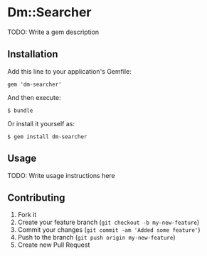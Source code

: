 # Dm::Searcher

TODO: Write a gem description

## Installation

Add this line to your application's Gemfile:

    gem 'dm-searcher'

And then execute:

    $ bundle

Or install it yourself as:

    $ gem install dm-searcher

## Usage

TODO: Write usage instructions here

## Contributing

1. Fork it
2. Create your feature branch (`git checkout -b my-new-feature`)
3. Commit your changes (`git commit -am 'Added some feature'`)
4. Push to the branch (`git push origin my-new-feature`)
5. Create new Pull Request
